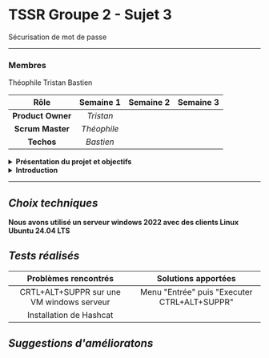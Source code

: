 # TSSR Groupe 2 - Sujet 3
Sécurisation de mot de passe

<HR>

### Membres
Théophile Tristan Bastien

| Rôle | Semaine 1 | Semaine 2 | Semaine 3 |
| :-: |:-: |:-: |:-: |
| __Product Owner__ | *Tristan* | | |
| __Scrum Master__ | *Théophile* | | |
| __Techos__ | *Bastien* | | |

<details>
  
<summary><strong><front size="+5">Présentation du projet et objectifs</front></strong></summary>

- Monter un serveur
  
- Connecter un ou plusieurs client(s)

- Tester la robustesse du mot de passe à l'aide d'une attaque par dictionnaire
 


</details>

<details>
  <summary><strong> Introduction </summary>

  
  </details>




<HR>

## *__Choix techniques__*
Nous avons utilisé un serveur windows 2022 avec des clients Linux Ubuntu 24.04 LTS

## *__Tests réalisés__*
| Problèmes rencontrés | Solutions apportées |
| :-: |:-:   |
| CRTL+ALT+SUPPR sur une VM windows serveur | Menu "Entrée" puis "Executer CTRL+ALT+SUPPR" |
| Installation de Hashcat | | 


## *__Suggestions d'amélioratons__*






